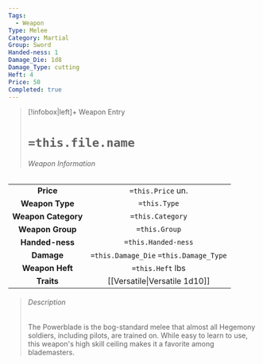 ```yaml
---
Tags:
  - Weapon
Type: Melee
Category: Martial
Group: Sword
Handed-ness: 1
Damage_Die: 1d8
Damage_Type: cutting
Heft: 4
Price: 50
Completed: true
---
```

> [!infobox|left]+ Weapon Entry
> # `=this.file.name`
> ###### Weapon Information
|                     |                                          |
|:-------------------:|:----------------------------------------:|
|      **Price**      |            `=this.Price` un.             |
|   **Weapon Type**   |               `=this.Type`               |
| **Weapon Category** |             `=this.Category`             |
|  **Weapon Group**   |              `=this.Group`               |
|   **Handed-ness**   |           `=this.Handed-ness`           |
|     **Damage**      | `=this.Damage_Die` `=this.Damage_Type` |
|   **Weapon Heft**    |             `=this.Heft` lbs             |
|     **Traits**      |      [[Versatile\|Versatile 1d10]]                                    |
> ###### *Description*
> The Powerblade is the bog-standard melee that almost all Hegemony soldiers, including pilots, are trained on. While easy to learn to use, this weapon's high skill ceiling makes it a favorite among blademasters.